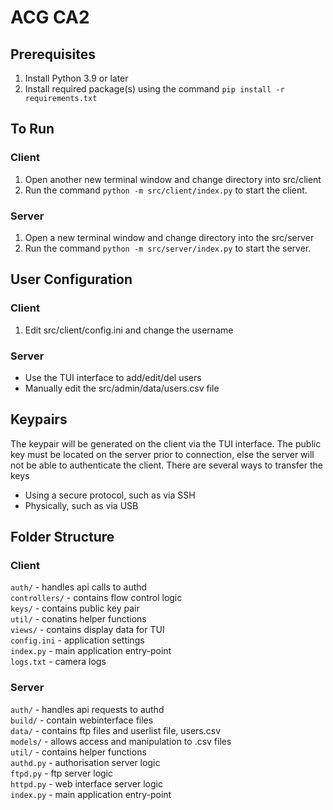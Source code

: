 # ACG CA2

## Prerequisites
1) Install Python 3.9 or later
2) Install required package(s) using the command `pip install -r requirements.txt`

## To Run
### Client
1) Open another new terminal window and change directory into src/client
2) Run the command `python -m src/client/index.py` to start the client.

### Server
1) Open a new terminal window and change directory into the src/server
2) Run the command `python -m src/server/index.py` to start the server.

## User Configuration
### Client
1) Edit src/client/config.ini and change the username

### Server
- Use the TUI interface to add/edit/del users
- Manually edit the src/admin/data/users.csv file

## Keypairs
The keypair will be generated on the client via the TUI interface. The public key must
be located on the server prior to connection, else the server will not be able to
authenticate the client. There are several ways to transfer the keys
- Using a secure protocol, such as via SSH
- Physically, such as via USB

## Folder Structure
### Client
`auth/` - handles api calls to authd<br/>
`controllers/` - contains flow control logic<br/>
`keys/` - contains public key pair<br/>
`util/` - conatins helper functions<br/>
`views/` - contains display data for TUI<br/>
`config.ini` - application settings<br/>
`index.py` - main application entry-point<br/>
`logs.txt` - camera logs<br/>

### Server
`auth/` - handles api requests to authd<br/>
`build/` - contain webinterface files<br/>
`data/` - contains ftp files and userlist file, users.csv<br/>
`models/` - allows access and manipulation to .csv files<br/>
`util/` - contains helper functions<br/>
`authd.py` - authorisation server logic<br/>
`ftpd.py` - ftp server logic<br/>
`httpd.py` - web interface server logic<br/>
`index.py` - main application entry-point<br/>
    

